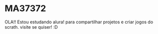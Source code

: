# MA37372
OLA!!
Estou estudando alura!
para compartilhar projetos e criar jogos do scrath.
visite se quiser! :D
